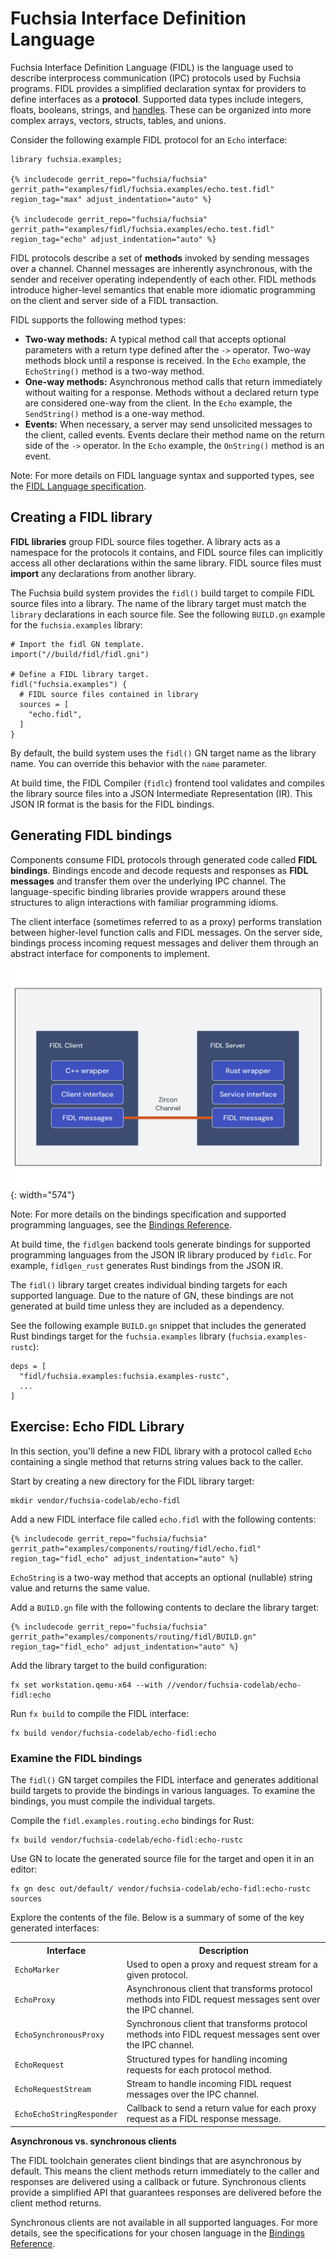 # Fuchsia Interface Definition Language

Fuchsia Interface Definition Language (FIDL) is the language used to describe
interprocess communication (IPC) protocols used by Fuchsia programs. FIDL
provides a simplified declaration syntax for providers to define interfaces as a
**protocol**. Supported data types include integers, floats, booleans, strings,
and [handles][glossary.handle]. These can be organized into more complex arrays,
vectors, structs, tables, and unions.

Consider the following example FIDL protocol for an `Echo` interface:

```fidl
library fuchsia.examples;

{% includecode gerrit_repo="fuchsia/fuchsia" gerrit_path="examples/fidl/fuchsia.examples/echo.test.fidl" region_tag="max" adjust_indentation="auto" %}

{% includecode gerrit_repo="fuchsia/fuchsia" gerrit_path="examples/fidl/fuchsia.examples/echo.test.fidl" region_tag="echo" adjust_indentation="auto" %}
```

FIDL protocols describe a set of **methods** invoked by sending messages over
a channel. Channel messages are inherently asynchronous, with the sender and
receiver operating independently of each other. FIDL methods introduce
higher-level semantics that enable more idiomatic programming on the client and
server side of a FIDL transaction.

FIDL supports the following method types:

* **Two-way methods:** A typical method call that accepts optional parameters
  with a return type defined after the `->` operator. Two-way methods block
  until a response is received. In the `Echo` example, the `EchoString()`
  method is a two-way method.
* **One-way methods:** Asynchronous method calls that return immediately
  without waiting for a response. Methods without a declared return type are
  considered one-way from the client. In the `Echo` example, the `SendString()`
  method is a one-way method.
* **Events:** When necessary, a server may send unsolicited messages to the
  client, called events. Events declare their method name on the return side of
  the `->` operator. In the `Echo` example, the `OnString()` method is an event.

Note: For more details on FIDL language syntax and supported types, see the
[FIDL Language specification](/docs/reference/fidl/language/language.md).

## Creating a FIDL library

**FIDL libraries** group FIDL source files together. A library acts as a
namespace for the protocols it contains, and FIDL source files can implicitly
access all other declarations within the same library. FIDL source files must
**import** any declarations from another library.

The Fuchsia build system provides the `fidl()` build target to compile FIDL
source files into a library. The name of the library target must match the
`library` declarations in each source file. See the following `BUILD.gn` example
for the `fuchsia.examples` library:

```gn
# Import the fidl GN template.
import("//build/fidl/fidl.gni")

# Define a FIDL library target.
fidl("fuchsia.examples") {
  # FIDL source files contained in library
  sources = [
    "echo.fidl",
  ]
}
```

<aside class="key-point">
By default, the build system uses the <code>fidl()</code> GN target name as the
library name. You can override this behavior with the <code>name</code>
parameter.
</aside>

At build time, the FIDL Compiler (`fidlc`) frontend tool validates and compiles
the library source files into a JSON Intermediate Representation (IR). This JSON
IR format is the basis for the FIDL bindings.

## Generating FIDL bindings

Components consume FIDL protocols through generated code called
**FIDL bindings**. Bindings encode and decode requests and responses as
**FIDL messages** and transfer them over the underlying IPC channel. The
language-specific binding libraries provide wrappers around these structures to
align interactions with familiar programming idioms.

The client interface (sometimes referred to as a proxy) performs translation
between higher-level function calls and FIDL messages. On the server side,
bindings process incoming request messages and deliver them through an abstract
interface for components to implement.

![bindings wrap FIDL messages](images/fidl-bindings.png){: width="574"}


Note: For more details on the bindings specification and supported programming
languages, see the [Bindings Reference](/docs/reference/fidl/bindings/overview.md).

At build time, the `fidlgen` backend tools generate bindings for supported
programming languages from the JSON IR library produced by `fidlc`. For example,
`fidlgen_rust` generates Rust bindings from the JSON IR.

The `fidl()` library target creates individual binding targets for each
supported language. Due to the nature of GN, these bindings are not generated
at build time unless they are included as a dependency.

See the following example `BUILD.gn` snippet that includes the generated Rust
bindings target for the `fuchsia.examples` library (`fuchsia.examples-rustc`):

```gn
deps = [
  "fidl/fuchsia.examples:fuchsia.examples-rustc",
  ...
]
```

## Exercise: Echo FIDL Library

In this section, you'll define a new FIDL library with a protocol called
`Echo` containing a single method that returns string values back to the
caller.

Start by creating a new directory for the FIDL library target:

```posix-terminal
mkdir vendor/fuchsia-codelab/echo-fidl
```

Add a new FIDL interface file called `echo.fidl` with the following contents:

```fidl
{% includecode gerrit_repo="fuchsia/fuchsia" gerrit_path="examples/components/routing/fidl/echo.fidl" region_tag="fidl_echo" adjust_indentation="auto" %}
```

`EchoString` is a two-way method that accepts an optional (nullable) string
value and returns the same value.

Add a `BUILD.gn` file with the following contents to declare the library target:

```gn
{% includecode gerrit_repo="fuchsia/fuchsia" gerrit_path="examples/components/routing/fidl/BUILD.gn" region_tag="fidl_echo" adjust_indentation="auto" %}
```

Add the library target to the build configuration:

```posix-terminal
fx set workstation.qemu-x64 --with //vendor/fuchsia-codelab/echo-fidl:echo
```

Run `fx build` to compile the FIDL interface:

```posix-terminal
fx build vendor/fuchsia-codelab/echo-fidl:echo
```

### Examine the FIDL bindings

The `fidl()` GN target compiles the FIDL interface and generates additional
build targets to provide the bindings in various languages. To examine the
bindings, you must compile the individual targets.

Compile the `fidl.examples.routing.echo` bindings for Rust:

```posix-terminal
fx build vendor/fuchsia-codelab/echo-fidl:echo-rustc
```

Use GN to locate the generated source file for the target and open it in an
editor:

```posix-terminal
fx gn desc out/default/ vendor/fuchsia-codelab/echo-fidl:echo-rustc sources
```

Explore the contents of the file. Below is a summary of some of the key
generated interfaces:

<table>
  <tr>
   <th><strong>Interface</strong>
   </th>
   <th><strong>Description</strong>
   </th>
  </tr>
  <tr>
   <td><code>EchoMarker</code>
   </td>
   <td>Used to open a proxy and request stream for a given protocol.
   </td>
  </tr>
  <tr>
   <td><code>EchoProxy</code>
   </td>
   <td>Asynchronous client that transforms protocol methods into FIDL request messages sent over the IPC channel.
   </td>
  </tr>
  <tr>
   <td><code>EchoSynchronousProxy</code>
   </td>
   <td>Synchronous client that transforms protocol methods into FIDL request messages sent over the IPC channel.
   </td>
  </tr>
  <tr>
   <td><code>EchoRequest</code>
   </td>
   <td>Structured types for handling incoming requests for each protocol method.
   </td>
  </tr>
  <tr>
   <td><code>EchoRequestStream</code>
   </td>
   <td>Stream to handle incoming FIDL request messages over the IPC channel.
   </td>
  </tr>
  <tr>
   <td><code>EchoEchoStringResponder</code>
   </td>
   <td>Callback to send a return value for each proxy request as a FIDL response message.
   </td>
  </tr>
</table>



<aside class="key-point">
<b>Asynchronous vs. synchronous clients</b>
<p>The FIDL toolchain generates client bindings that are asynchronous by default.
This means the client methods return immediately to the caller and responses
are delivered using a callback or future. Synchronous clients provide a
simplified API that guarantees responses are delivered before the client
method returns.</p>

<p>Synchronous clients are not available in all supported languages. For more
details, see the specifications for your chosen language in the
<a href="/docs/reference/fidl/bindings/overview">Bindings Reference</a>.</d>
</aside>


[glossary.handle]: /docs/glossary/README.md#handle
